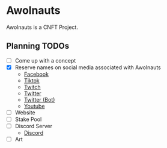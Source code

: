 # Awolnauts

Awolnauts is a CNFT Project.


## Planning TODOs

- [ ] Come up with a concept
- [x] Reserve names on social media associated with Awolnauts
  - [Facebook](https://www.facebook.com/awolnauts)
  - [Tiktok](https://www.tiktok.com/@awolnauts)
  - [Twitch](https://www.twitch.com/awolnauts)
  - [Twitter](https://www.twitter.com/awolnauts)
  - [Twitter (Bot)](https://www.twitter.com/awolnautilus)
  - [Youtube](https://www.youtube.com/channel/UCNNIgByK3uoqDTx6yjmiQ0A)
- [ ] Website
- [ ] Stake Pool
- [ ] Discord Server
  - [Discord](https://discord.gg/8KXkE97puQ)
- [ ] Art
